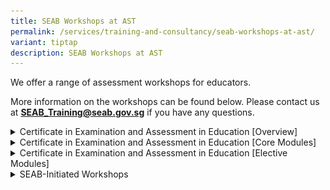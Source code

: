 ```yaml
---
title: SEAB Workshops at AST
permalink: /services/training-and-consultancy/seab-workshops-at-ast/
variant: tiptap
description: SEAB Workshops at AST
---
```

<p>We offer a range of assessment workshops for educators.</p>
<p>More information on the workshops can be found below. Please contact us
at <strong><a href="mailto:seab_training@seab.gov.sg" rel="noopener noreferrer nofollow" target="_blank">SEAB_Training@seab.gov.sg</a></strong> if
you have any questions.</p>
<div data-type="detailGroup" class="isomer-accordion isomer-accordion-white">
<details class="isomer-details">
<summary>Certificate in Examination and Assessment in Education [Overview]</summary>
<div data-type="detailsContent" class="isomer-details-content">
<h4><strong>Introduction</strong></h4>
<p>Certificate in Examination and Assessment in Education (CEA in Edn) is
part of the SkillsFuture for Educators (SFEd) Professional Development
roadmap designed to support in-service teachers in their continuing professional
growth in the area of Assessment Literacy.</p>
<h4><strong>Programme Structure and Objectives</strong></h4>
<p>CEA in Edn was designed to develop teachers’ thought leadership in making
decisions and recommendations in their context to address diverse assessment
issues both in their daily classroom assessments and school-wide approach
to assessment. It is anchored on reflective practice enriched by critical
engagement with established and new strategies and methods generated from
the programme content, interactions with fellow educators and performance
in the assignments after the completion of the instructional units of each
module. It aims to:</p>
<ul data-tight="true" class="tight">
<li>
<p>help teachers to explore and apply established and new assessment strategies
and methods on individual students, class assessments and level-wide implementations;</p>
</li>
<li>
<p>integrate new approaches in their own assessment practices; and</p>
</li>
<li>
<p>demonstrate their professional development as reflective leaders and informed
practitioners in assessment within the teaching fraternity.</p>
</li>
</ul>
<p>&nbsp;</p>
<h4><strong>Criteria for Certificate Award</strong></h4>
<p>Based on the SkillsFuture model, the programme comprises stackable modules
to give teachers greater flexibility to choose the modules to attend within
3 years from attending the first module. To be awarded the Certificate
for CEA in Edn, teachers would have to complete two core and one elective
modules and the Capstone Assignment within the 3 years validity period.
This adds up to 104 hours for the whole programme.</p>
<p>Find out <a href="https://www.seab.gov.sg/docs/default-source/assessment-services/certification-in-examination-and-assessment-in-education-(cea-in-edn)-capstone-assignment.pdf" rel="noopener noreferrer nofollow" target="_blank"><u>more details</u></a>&nbsp;on
the Capstone Assignment.</p>
<p>Upon completion of all required modules and the Capstone Assignment, teachers
will be awarded with a hardcopy certificate.</p>
<h4><strong>Modules Offered under the Certificate Programme</strong></h4>
<p>The list of CEA in Edn modules is shown in the table below.</p>
<table style="minWidth: 75px">
<colgroup>
<col>
<col>
<col>
</colgroup>
<tbody>
<tr>
<th rowspan="1" colspan="1">
<p>Type of Module</p>
</th>
<th rowspan="1" colspan="1">
<p>Module Title</p>
</th>
<th rowspan="1" colspan="1">
<p>Number of Days</p>
</th>
</tr>
<tr>
<td rowspan="1" colspan="1">
<p>Core</p>
</td>
<td rowspan="1" colspan="1">
<p>Interpretation of Test Data</p>
</td>
<td rowspan="1" colspan="1">
<p>3</p>
</td>
</tr>
<tr>
<td rowspan="1" colspan="1">
<p>Core</p>
</td>
<td rowspan="1" colspan="1">
<p>Making Sense of Quality School-Based Assessment</p>
</td>
<td rowspan="1" colspan="1">
<p>3</p>
</td>
</tr>
<tr>
<td rowspan="1" colspan="1">
<p>Elective</p>
</td>
<td rowspan="1" colspan="1">
<p>Test Item Review for Primary English Language</p>
</td>
<td rowspan="1" colspan="1">
<p>1</p>
</td>
</tr>
<tr>
<td rowspan="1" colspan="1">
<p>Elective</p>
</td>
<td rowspan="1" colspan="1">
<p>Mathematics (Primary) – Designing Quality Mathematics Items</p>
</td>
<td rowspan="1" colspan="1">
<p>1</p>
</td>
</tr>
<tr>
<td rowspan="1" colspan="1">
<p>Elective</p>
</td>
<td rowspan="1" colspan="1">
<p>Mathematics (Primary) – Understanding Assessment Demand</p>
</td>
<td rowspan="1" colspan="1">
<p>1</p>
</td>
</tr>
<tr>
<td rowspan="1" colspan="1">
<p>Elective</p>
</td>
<td rowspan="1" colspan="1">
<p>Mathematics (Secondary) – Quality Assurance in Marking</p>
</td>
<td rowspan="1" colspan="1">
<p>1</p>
</td>
</tr>
<tr>
<td rowspan="1" colspan="1">
<p>Elective</p>
</td>
<td rowspan="1" colspan="1">
<p>Mathematics (Secondary) – Understanding Assessment Demand</p>
</td>
<td rowspan="1" colspan="1">
<p>1</p>
</td>
</tr>
<tr>
<td rowspan="1" colspan="1">
<p>Elective</p>
</td>
<td rowspan="1" colspan="1">
<p>Chinese Language (Primary)&nbsp;– Reading Comprehension MCQ Items</p>
</td>
<td rowspan="1" colspan="1">
<p>1</p>
</td>
</tr>
<tr>
<td rowspan="1" colspan="1">
<p>Elective</p>
</td>
<td rowspan="1" colspan="1">
<p>Chinese Language (Primary) – Reading Comprehension Open-ended Items</p>
</td>
<td rowspan="1" colspan="1">
<p>1</p>
</td>
</tr>
<tr>
<td rowspan="1" colspan="1">
<p>Elective</p>
</td>
<td rowspan="1" colspan="1">
<p>Chinese Language (Secondary) – Reading Comprehension MCQ Items</p>
</td>
<td rowspan="1" colspan="1">
<p>1</p>
</td>
</tr>
<tr>
<td rowspan="1" colspan="1">
<p>Elective</p>
</td>
<td rowspan="1" colspan="1">
<p>Chinese Language (Secondary) – Reading Comprehension Open-ended Items</p>
</td>
<td rowspan="1" colspan="1">
<p>1</p>
</td>
</tr>
<tr>
<td rowspan="1" colspan="1">
<p>Elective</p>
</td>
<td rowspan="1" colspan="1">
<p>Malay Language (Secondary) – Assessing Reading Comprehension Skills in
Malay Language</p>
</td>
<td rowspan="1" colspan="1">
<p>1</p>
</td>
</tr>
<tr>
<td rowspan="1" colspan="1">
<p>Elective</p>
</td>
<td rowspan="1" colspan="1">
<p>Tamil Language (Secondary) – Assessing Reading Comprehension Skills in
Tamil Language</p>
</td>
<td rowspan="1" colspan="1">
<p>1</p>
</td>
</tr>
<tr>
<td rowspan="1" colspan="1">
<p>Elective</p>
</td>
<td rowspan="1" colspan="1">
<p>English Language (Secondary) Reading – Assessing Reading Skills in the
English Language Classroom (Express / Normal Academic)</p>
</td>
<td rowspan="1" colspan="1">
<p>2</p>
</td>
</tr>
<tr>
<td rowspan="1" colspan="1">
<p>Elective</p>
</td>
<td rowspan="1" colspan="1">
<p>English Language (Secondary) Writing – Assessing Writing Skills in the
English Language Classroom (Express / Normal Academic)</p>
</td>
<td rowspan="1" colspan="1">
<p>2</p>
</td>
</tr>
<tr>
<td rowspan="1" colspan="1">
<p>Elective</p>
</td>
<td rowspan="1" colspan="1">
<p>Literature (Secondary) – Assessing Literature in English in the Upper
Secondary Classroom (Express / Normal Academic)</p>
</td>
<td rowspan="1" colspan="1">
<p>2</p>
</td>
</tr>
<tr>
<td rowspan="1" colspan="1">
<p>Elective</p>
</td>
<td rowspan="1" colspan="1">
<p>Science (Primary)</p>
</td>
<td rowspan="1" colspan="1">
<p>2</p>
</td>
</tr>
<tr>
<td rowspan="1" colspan="1">
<p>Elective</p>
</td>
<td rowspan="1" colspan="1">
<p>Social Studies (Secondary) – Assessing Critical Thinking in Upper Secondary
Social Studies: Back to Basics (Source-Based Case Study)</p>
</td>
<td rowspan="1" colspan="1">
<p>2</p>
</td>
</tr>
<tr>
<td rowspan="1" colspan="1">
<p>Elective</p>
</td>
<td rowspan="1" colspan="1">
<p>Social Studies (Secondary)&nbsp;– Assessing Critical Thinking in Upper
Secondary Social Studies: Back to Basics (Structured-Response Questions)</p>
</td>
<td rowspan="1" colspan="1">
<p>2</p>
</td>
</tr>
<tr>
<td rowspan="1" colspan="1">
<p>Elective</p>
</td>
<td rowspan="1" colspan="1">
<p>Malay Language (Primary)&nbsp;– Reading</p>
</td>
<td rowspan="1" colspan="1">
<p>2</p>
</td>
</tr>
<tr>
<td rowspan="1" colspan="1">
<p>Elective</p>
</td>
<td rowspan="1" colspan="1">
<p>Tamil Language (Primary)&nbsp;– Reading</p>
</td>
<td rowspan="1" colspan="1">
<p>2</p>
</td>
</tr>
</tbody>
</table>
<p></p>
<p>Please write to <a href="https://www.seab.gov.sg/docs/default-source/assessment-services/certification-in-examination-and-assessment-in-education-(cea-in-edn)-capstone-assignment.pdf?sfvrsn=45c1f422_1" rel="noopener noreferrer nofollow" target="_blank"><u>SEAB_Training@SEAB.gov.sg</u></a> if
you have questions about the programme.</p>
</div>
</details>
<details class="isomer-details">
<summary>Certificate in Examination and Assessment in Education [Core Modules]</summary>
<div data-type="detailsContent" class="isomer-details-content">
<p>Find out <a href="https://www.seab.gov.sg/docs/default-source/assessment-services/certificate-in-examination-and-assessment-in-education-(cea-in-edn)-core-modules846b9f4c-56aa-42af-a07f-0fe29e07bf57.pdf" rel="noopener noreferrer nofollow" target="_blank"><u>more details</u></a> on
core module workshops.</p>
<p>Click <a href="https://form.gov.sg/637d9334361f4c0012a2952a" rel="noopener noreferrer nofollow" target="_blank"><u>here</u></a>&nbsp;or
scan the QR code to register now!</p>
<p></p>
<div class="isomer-image-wrapper">
<img style="width: 20%;" height="auto" width="100%" alt="core-modules" src="/images/Services/Training and Consultancy/core_modules.png">
</div>
<p></p>
</div>
</details>
<details class="isomer-details">
<summary>Certificate in Examination and Assessment in Education [Elective Modules]</summary>
<div data-type="detailsContent" class="isomer-details-content">
<p>Find out more details on <a href="https://www.seab.gov.sg/docs/default-source/assessment-services/certification-in-examination-and-assessment-in-education-(cea-in-edn)-elective-modules8b5aac4c-972b-489e-810e-e660a8c71999.pdf" rel="noopener noreferrer nofollow" target="_blank"><u>elective module workshops</u></a>.</p>
<p>Click&nbsp;<a href="https://form.gov.sg/637d9738e5a2f10012e6ec1d" rel="noopener noreferrer nofollow" target="_blank"><u>here</u></a>&nbsp;or
scan the QR code to register now!</p>
<p></p>
<div class="isomer-image-wrapper">
<img style="width: 20%;" height="auto" width="100%" alt="elective-modules" src="/images/Services/Training and Consultancy/elective_modules.png">
</div>
<p></p>
</div>
</details>
<details class="isomer-details">
<summary>SEAB-Initiated Workshops</summary>
<div data-type="detailsContent" class="isomer-details-content">
<table style="minWidth: 75px">
<colgroup>
<col>
<col>
<col>
</colgroup>
<tbody>
<tr>
<th rowspan="1" colspan="1">
<p>Workshop Title</p>
</th>
<th rowspan="1" colspan="1">
<p>Outline</p>
</th>
<th rowspan="1" colspan="1">
<p>Number of Days</p>
</th>
</tr>
<tr>
<td rowspan="1" colspan="1">
<p>Design and use of rubrics and rating scales in assessing 21st century
competencies</p>
</td>
<td rowspan="1" colspan="1">
<p>The workshop focuses on developing rating scales and rubrics which could
be used for assessing 21st century competencies. Participants will learn
about principles of developing rating scales and rubrics, understand the
use of different rubrics for different assessment purposes and apply the
concepts to develop or improvise a rubric or rating scale for their school’s
assessment purpose.&nbsp;</p>
<p>&nbsp;</p>
<p>Click <a href="https://form.gov.sg/65af18a40fa3b700119aeff5" rel="noopener noreferrer nofollow" target="_blank"><u>here</u></a>&nbsp;or
scan the QR code to register now!</p>
<p></p>
<div class="isomer-image-wrapper">
<img style="width: 40%;" height="auto" width="100%" alt="Design and use of rubrics and rating scales in assessing 21st century competencies" src="/images/Services/Training and Consultancy/Design_and_use_of_rubrics_and_rating_scales_in_assessing_21st_century_competencies.jpg">
</div>
<p></p>
</td>
<td rowspan="1" colspan="1">
<p>0.5</p>
</td>
</tr>
<tr>
<td rowspan="1" colspan="1">
<p>Design of Interactive Tasks including Video Stimulus for Conversation
<br>(CL Pri)</p>
</td>
<td rowspan="1" colspan="1">
<p>1. Understand the criteria and guidelines of using video as stimulus for
oral assessment</p>
<p>2. Be equipped with skills to develop oral assessment items for learners
with different proficiency level</p>
<p>&nbsp;</p>
<p>Click <a href="https://form.gov.sg/6567e18e43f269001121bfa1" rel="noopener noreferrer nofollow" target="_blank"><u>here</u></a>&nbsp;or
scan the QR code to register now!</p>
<p></p>
<div class="isomer-image-wrapper">
<img style="width: 40%;" height="auto" width="100%" alt="Design of Interactive Tasks including Video Stimulus for Conversation (CL Pri)" src="/images/Services/Training and Consultancy/Design_of_Interactive_Tasks_including_Video_Stimulus_for_Conversation__CL_Pri_.jpg">
</div>
<p></p>
</td>
<td rowspan="1" colspan="1">
<p>0.5</p>
</td>
</tr>
<tr>
<td rowspan="1" colspan="1">
<p>Design of Interactive Writing and Language Use Items for NTCL and OCL
(Secondary CL)</p>
</td>
<td rowspan="1" colspan="1">
<p>1. Understand the assessment criteria of Interactive Writing Task for
N(T)-Level Basic Chinese</p>
<p>2. Understand the assessment criteria of Language use items (word replacement)
for O-level Chinese</p>
<p>3. be equipped with skills to design interactive writing task and language
use items of the appropriate levels</p>
<p>&nbsp;</p>
<p>Click <a href="https://form.gov.sg/655c5a9fa2294500125c5b88" rel="noopener noreferrer nofollow" target="_blank"><u>here</u></a>&nbsp;or
scan the QR code to register now!</p>
<p></p>
<div class="isomer-image-wrapper">
<img style="width: 40%;" height="auto" width="100%" alt="Design of Interactive Writing and Language Use Items for NTCL and OCL (Secondary CL)" src="/images/Services/Training and Consultancy/Design_of_Interactive_Writing_and_Language_Use_Items_for_NTCL_and_OCL__Secondary_CL_.jpg">
</div>
<p></p>
</td>
<td rowspan="1" colspan="1">
<p>0.5</p>
</td>
</tr>
<tr>
<td rowspan="1" colspan="1">
<p>Design of Oral Presentation and Discussion Tasks in Higher Chinese Language
(Sec)</p>
</td>
<td rowspan="1" colspan="1">
<p>1. Understanding key assessment objectives of O-level Higher Chinese Oral</p>
<p>2. Design of an oral presentation task</p>
<p>3. Conducting discussion based on oral presentation&nbsp;</p>
<p>&nbsp;</p>
<p>Click <a href="https://form.gov.sg/655e9dbcfeeec4001244296e" rel="noopener noreferrer nofollow" target="_blank"><u>here</u></a>&nbsp;or
scan the QR code to register now!</p>
<p></p>
<div class="isomer-image-wrapper">
<img style="width: 40%;" height="auto" width="100%" alt="Design of Oral Presentation and Discussion Tasks in Higher Chinese Language (Sec)" src="/images/Services/Training and Consultancy/Design_of_Oral_Presentation_and_Discussion_Tasks_in_Higher_Chinese_Language__Sec_.jpg">
</div>
</td>
<td rowspan="1" colspan="1">
<p>0.5</p>
</td>
</tr>
<tr>
<td rowspan="1" colspan="1">
<p>Design of Oral Presentation and Discussion Tasks in H1 Chinese Language
(JC/MI)</p>
</td>
<td rowspan="1" colspan="1">
<p>1. Understanding key assessment objectives of A-level H1 Chinese Oral</p>
<p>2. Design of an oral presentation task</p>
<p>3. Conducting discussion based on oral presentation</p>
<p>&nbsp;</p>
<p>Click <a href="https://form.gov.sg/6567e2e29aeafd00126a0156" rel="noopener noreferrer nofollow" target="_blank"><u>here</u></a>&nbsp;or
scan the QR code to register now!</p>
<p></p>
<div class="isomer-image-wrapper">
<img style="width: 40%;" height="auto" width="100%" alt="Design of Oral Presentation and Discussion Tasks in H1 Chinese Language (JC/MI)" src="/images/Services/Training and Consultancy/Design_of_Oral_Presentation_and_Discussion_Tasks_in_H1_Chinese_Language__JCMI_.jpg">
</div>
</td>
<td rowspan="1" colspan="1">
<p>0.5</p>
</td>
</tr>
<tr>
<td rowspan="1" colspan="1">
<p>Assessment of 21 CC Communication Skills in Chinese Language</p>
</td>
<td rowspan="1" colspan="1">
<p>1. Assessment tasks to enhance communication skills&nbsp;</p>
<p>2. Use of AfL and AaL in assessment of communication skills</p>
<p>3. Design of assessment rubrics for AfL and AaL</p>
<p>&nbsp;</p>
<p>Click <a href="https://form.gov.sg/6567e38401ba2500111e13f3" rel="noopener noreferrer nofollow" target="_blank"><u>here</u></a>&nbsp;or
scan the QR code to register now!</p>
<p></p>
<div class="isomer-image-wrapper">
<img style="width: 40%;" height="auto" width="100%" alt="Assessment of 21 CC Communication Skills in Chinese Language" src="/images/Services/Training and Consultancy/Assessment_of_21_CC_Communication_Skills_in_Chinese_Language.jpg">
</div>
</td>
<td rowspan="1" colspan="1">
<p>1</p>
</td>
</tr>
<tr>
<td rowspan="1" colspan="1">
<p>Design of Interactive Writing and Language Use Items (Secondary ML)</p>
</td>
<td rowspan="1" colspan="1">
<p>This course aims to equip Secondary School Malay Language teachers with
the knowledge and skills to develop interactive writing tasks and language
use items based on the Secondary Malay Language curriculum. The workshop
comprises topics on assessment of writing and reading skills, and item
development.&nbsp; The full day workshop will also include hands-on sessions
for participants to demonstrate their attainment of the programme objectives.&nbsp;</p>
<p>&nbsp;</p>
<p>Click <a href="https://form.gov.sg/655e9a3afeeec4001243f959" rel="noopener noreferrer nofollow" target="_blank"><u>here</u></a>&nbsp;or
scan the QR code to register now!</p>
<p></p>
<div class="isomer-image-wrapper">
<img style="width: 40%;" height="auto" width="100%" alt="Design of Interactive Writing and Language Use Items (Secondary ML)" src="/images/Services/Training and Consultancy/Design_of_Interactive_Writing_and_Language_Use_Items__Secondary_TL_.jpg">
</div>
</td>
<td rowspan="1" colspan="1">
<p>1</p>
</td>
</tr>
<tr>
<td rowspan="1" colspan="1">
<p>Design of Interactive Writing and Language Use Items (Secondary TL)</p>
</td>
<td rowspan="1" colspan="1">
<p>This course aims to equip Secondary School Tamil Language teachers with
the knowledge and skills to develop interactive writing tasks and language
use items based on the Secondary Tamil Language curriculum. The workshop
comprises topics on assessment of writing and reading skills, and item
development.&nbsp; The full day workshop will also include hands-on sessions
for participants to demonstrate their attainment of the programme objectives.&nbsp;</p>
<p>&nbsp;</p>
<p>Click <a href="https://form.gov.sg/6567e454142db20011bfe9a6" rel="noopener noreferrer nofollow" target="_blank"><u>here</u></a>&nbsp;or
scan the QR code to register now!</p>
<p></p>
<div class="isomer-image-wrapper">
<img style="width: 40%;" height="auto" width="100%" alt="Design of Interactive Writing and Language Use Items (Secondary TL)" src="/images/Services/Training and Consultancy/Design_of_Interactive_Writing_and_Language_Use_Items__Secondary_TL_.jpg">
</div>
</td>
<td rowspan="1" colspan="1">
<p>1</p>
</td>
</tr>
</tbody>
</table>
</div>
</details>
</div>
<p></p>
